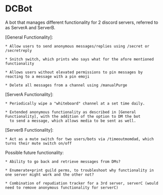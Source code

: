 # DCBot
A bot that manages different functionality for 2 discord servers, referred to as ServerA and ServerB.

[General Functionality]:
    
    * Allow users to send anonymous messages/replies using /secret or /secretreply
    
    * Snitch switch, which prints who says what for the afore mentioned functionality
    
    * Allows users without elevated permissions to pin messages by reacting to a message with a pin emoji
    
    * Delete all messages from a channel using /manualPurge

[ServerA Functionality]:
    
    * Periodically wipe a "whiteboard" channel at a set time daily.
    
    * Extended anonymous functionality as described in [General Functionality], with the addition of the option to DM the bot
      to send a message, which allows media to be sent as well.

[ServerB Functionality]:
    
    * Act as a mute switch for two users/bots via /timeoutmomdad, which turns their mute switch on/off

Possible future functionality:
    
    * Ability to go back and retrieve messages from DMs?
    
    * Enumerate+print guild perms, to troubleshoot why functionality in one server might work and the other not?
   
    * Combination of repudiation tracker for a 3rd server, serverC (would need to remove anonymous functionality for serverC)

